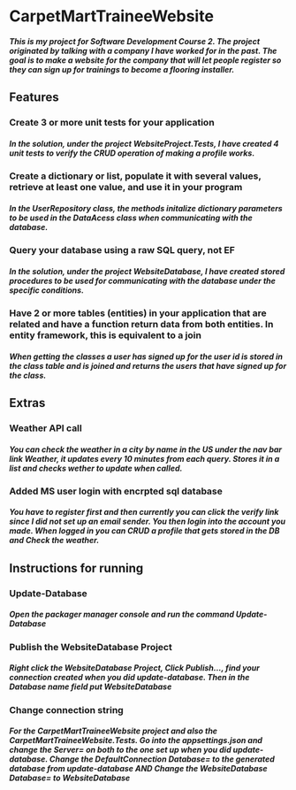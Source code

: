 # CarpetMartTraineeWebsite
##### This is my project for Software Development Course 2. The project originated by talking with a company I have worked for in the past. The goal is to make a website for the company that will let people register so they can sign up for trainings to become a flooring installer.

## Features

### Create 3 or more unit tests for your application
##### In the solution, under the project WebsiteProject.Tests, I have created 4 unit tests to verify the CRUD operation of making a profile works.

### Create a dictionary or list, populate it with several values, retrieve at least one value, and use it in your program
##### In the UserRepository class, the methods initalize dictionary parameters to be used in the DataAcess class when communicating with the database.

### Query your database using a raw SQL query, not EF
##### In the solution, under the project WebsiteDatabase, I have created stored procedures to be used for communicating with the database under the specific conditions.

### Have 2 or more tables (entities) in your application that are related and have a function return data from both entities.  In entity framework, this is equivalent to a join
##### When getting the classes a user has signed up for the user id is stored in the class table and is joined and returns the users that have signed up for the class.

## Extras

### Weather API call
##### You can check the weather in a city by name in the US under the nav bar link Weather, it updates every 10 minutes from each query. Stores it in a list and checks wether to update when called.

### Added MS user login with encrpted sql database
##### You have to register first and then currently you can click the verify link since I did not set up an email sender. You then login into the account you made. When logged in you can CRUD a profile that gets stored in the DB and Check the weather.

## Instructions for running
### Update-Database
##### Open the packager manager console and run the command Update-Database

### Publish the WebsiteDatabase Project
##### Right click the WebsiteDatabase Project, Click Publish..., find your connection created when you did update-database. Then in the Database name field put WebsiteDatabase

### Change connection string
##### For the CarpetMartTraineeWebsite project and also the CarpetMartTraineeWebsite.Tests. Go into the appsettings.json and change the Server= on both to the one set up when you did update-database. Change the DefaultConnection Database= to the generated database from update-database AND Change the WebsiteDatabase Database= to WebsiteDatabase
